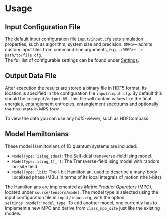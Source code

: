 # Usage

## Input Configuration File
The default input configuration file `input/input.cfg` sets simulation properties, such as algorithm, system size and precision.
`DMRG++` admits custom input files from command-line arguments, e.g. `./DMRG++ -c path/to/file.cfg`.  
The full list of configurable settings can be found under [Settings](Settings). 

## Output Data File
After execution the results are stored a binary file in HDF5 format. Its location is specified in the configuration file `input/input.cfg`.
By default this should be in `output/output.h5`. This file will contain values like the final energies, entanglement entropies, entanglement spectrums and
optionally the final state in MPS form.

To view the data you can use any hdf5-viewer, such as HDFCompass.

## Model Hamiltonians
These model Hamiltonians of 1D quantum systems are included:

- `ModelType::ising_sdual`: The Self-dual transverse-field Ising model.
- `ModelType::ising_tf_rf`: The Transverse-field Ising model with random on-site field. 
- `ModelType::lbit`: The l-bit Hamiltonian, used to describe a many-body localized phase (MBL) 
   in terms of its local integrals of motion (the l-bits).
 

The Hamiltonians are implemented as *Matrix Product Operators* (MPO), located under `source/tensors/model`.
The model type is selected using the input configuration file in `input/input.cfg`, with the option `settings::model::model_type`.
To add another model, one currently has to implement a new MPO and derive from `class_mpo_site` just like the existing models. 




